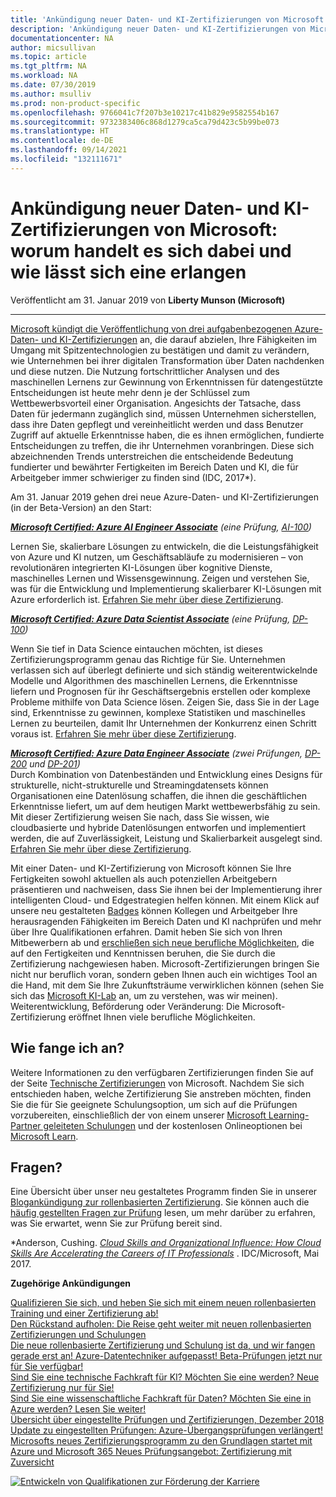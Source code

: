 ```yaml
---
title: 'Ankündigung neuer Daten- und KI-Zertifizierungen von Microsoft: worum handelt es sich dabei und wie lässt sich eine erlangen | Microsoft-Dokumentation'
description: 'Ankündigung neuer Daten- und KI-Zertifizierungen von Microsoft: worum handelt es sich dabei und wie lässt sich eine erlangen'
documentationcenter: NA
author: micsullivan
ms.topic: article
ms.tgt_pltfrm: NA
ms.workload: NA
ms.date: 07/30/2019
ms.author: msulliv
ms.prod: non-product-specific
ms.openlocfilehash: 9766041c7f207b3e10217c41b829e9582554b167
ms.sourcegitcommit: 9732383406c868d1279ca5ca79d423c5b99be073
ms.translationtype: HT
ms.contentlocale: de-DE
ms.lasthandoff: 09/14/2021
ms.locfileid: "132111671"
---
```

# <a name="announcing-new-data-and-ai-certifications-from-microsoft-what-they-are-and-how-to-earn-one"></a>Ankündigung neuer Daten- und KI-Zertifizierungen von Microsoft: worum handelt es sich dabei und wie lässt sich eine erlangen

Veröffentlicht am 31. Januar 2019 von **Liberty Munson (Microsoft)**

___

[Microsoft kündigt die Veröffentlichung von drei aufgabenbezogenen Azure-Daten- und KI-Zertifizierungen](https://www.microsoft.com/en-us/learning/community-blog-post.aspx?BlogId=8&Id=375200) an, die darauf abzielen, Ihre Fähigkeiten im Umgang mit Spitzentechnologien zu bestätigen und damit zu verändern, wie Unternehmen bei ihrer digitalen Transformation über Daten nachdenken und diese nutzen. Die Nutzung fortschrittlicher Analysen und des maschinellen Lernens zur Gewinnung von Erkenntnissen für datengestützte Entscheidungen ist heute mehr denn je der Schlüssel zum Wettbewerbsvorteil einer Organisation. Angesichts der Tatsache, dass Daten für jedermann zugänglich sind, müssen Unternehmen sicherstellen, dass ihre Daten gepflegt und vereinheitlicht werden und dass Benutzer Zugriff auf aktuelle Erkenntnisse haben, die es ihnen ermöglichen, fundierte Entscheidungen zu treffen, die ihr Unternehmen voranbringen. Diese sich abzeichnenden Trends unterstreichen die entscheidende Bedeutung fundierter und bewährter Fertigkeiten im Bereich Daten und KI, die für Arbeitgeber immer schwieriger zu finden sind (IDC, 2017*).

Am 31. Januar 2019 gehen drei neue Azure-Daten- und KI-Zertifizierungen (in der Beta-Version) an den Start:

***[Microsoft Certified: Azure AI Engineer Associate](https://www.microsoft.com/learning/azure-ai-engineer.aspx)** (eine Prüfung, [AI-100](https://www.microsoft.com/learning/exam-AI-100.aspx))*  

Lernen Sie, skalierbare Lösungen zu entwickeln, die die Leistungsfähigkeit von Azure und KI nutzen, um Geschäftsabläufe zu modernisieren – von revolutionären integrierten KI-Lösungen über kognitive Dienste, maschinelles Lernen und Wissensgewinnung. Zeigen und verstehen Sie, was für die Entwicklung und Implementierung skalierbarer KI-Lösungen mit Azure erforderlich ist. [Erfahren Sie mehr über diese Zertifizierung](https://www.microsoft.com/en-us/learning/community-blog-post.aspx?BlogId=8&Id=375192).

***[Microsoft Certified: Azure Data Scientist Associate](https://www.microsoft.com/learning/azure-data-scientist.aspx)** (eine Prüfung, [DP-100](https://www.microsoft.com/learning/exam-DP-100.aspx))*

Wenn Sie tief in Data Science eintauchen möchten, ist dieses Zertifizierungsprogramm genau das Richtige für Sie. Unternehmen verlassen sich auf überlegt definierte und sich ständig weiterentwickelnde Modelle und Algorithmen des maschinellen Lernens, die Erkenntnisse liefern und Prognosen für ihr Geschäftsergebnis erstellen oder komplexe Probleme mithilfe von Data Science lösen. Zeigen Sie, dass Sie in der Lage sind, Erkenntnisse zu gewinnen, komplexe Statistiken und maschinelles Lernen zu beurteilen, damit Ihr Unternehmen der Konkurrenz einen Schritt voraus ist. [Erfahren Sie mehr über diese Zertifizierung](https://www.microsoft.com/en-us/learning/community-blog-post.aspx?BlogId=8&Id=375193).

***[Microsoft Certified: Azure Data Engineer Associate](https://www.microsoft.com/learning/azure-data-engineer.aspx)** (zwei Prüfungen, [DP-200](https://www.microsoft.com/learning/exam-DP-200.aspx) und [DP-201](https://www.microsoft.com/learning/exam-DP-201.aspx))*  
Durch Kombination von Datenbeständen und Entwicklung eines Designs für strukturelle, nicht-strukturelle und Streamingdatensets können Organisationen eine Datenlösung schaffen, die ihnen die geschäftlichen Erkenntnisse liefert, um auf dem heutigen Markt wettbewerbsfähig zu sein. Mit dieser Zertifizierung weisen Sie nach, dass Sie wissen, wie cloudbasierte und hybride Datenlösungen entworfen und implementiert werden, die auf Zuverlässigkeit, Leistung und Skalierbarkeit ausgelegt sind. [Erfahren Sie mehr über diese Zertifizierung](https://www.microsoft.com/en-us/learning/community-blog-post.aspx?BlogId=8&Id=375193).

Mit einer Daten- und KI-Zertifizierung von Microsoft können Sie Ihre Fertigkeiten sowohl aktuellen als auch potenziellen Arbeitgebern präsentieren und nachweisen, dass Sie ihnen bei der Implementierung ihrer intelligenten Cloud- und Edgestrategien helfen können. Mit einem Klick auf unsere neu gestalteten [Badges](https://www.microsoft.com/learning/badges.aspx) können Kollegen und Arbeitgeber Ihre herausragenden Fähigkeiten im Bereich Daten und KI nachprüfen und mehr über Ihre Qualifikationen erfahren. Damit heben Sie sich von Ihren Mitbewerbern ab und [erschließen sich neue berufliche Möglichkeiten](https://www.microsoft.com/en-us/learning/community-blog-post.aspx?BlogId=8&Id=375167), die auf den Fertigkeiten und Kenntnissen beruhen, die Sie durch die Zertifizierung nachgewiesen haben. Microsoft-Zertifizierungen bringen Sie nicht nur beruflich voran, sondern geben Ihnen auch ein wichtiges Tool an die Hand, mit dem Sie Ihre Zukunftsträume verwirklichen können (sehen Sie sich das [Microsoft KI-Lab](https://www.ailab.microsoft.com/) an, um zu verstehen, was wir meinen). Weiterentwicklung, Beförderung oder Veränderung: Die Microsoft-Zertifizierung eröffnet Ihnen viele berufliche Möglichkeiten.

## <a name="how-do-i-get-started"></a>Wie fange ich an?  

Weitere Informationen zu den verfügbaren Zertifizierungen finden Sie auf der Seite [Technische Zertifizierungen](https://www.microsoft.com/learning/browse-new-certification.aspx) von Microsoft. Nachdem Sie sich entschieden haben, welche Zertifizierung Sie anstreben möchten, finden Sie die für Sie geeignete Schulungsoption, um sich auf die Prüfungen vorzubereiten, einschließlich der von einem unserer [Microsoft Learning-Partner geleiteten Schulungen](https://www.microsoft.com/learning/course-list.aspx) und der kostenlosen Onlineoptionen bei [Microsoft Learn](https://docs.microsoft.com/learn/).

## <a name="questions"></a>Fragen?

Eine Übersicht über unser neu gestaltetes Programm finden Sie in unserer [Blogankündigung zur rollenbasierten Zertifizierung](https://www.microsoft.com/en-us/learning/community-blog-post.aspx?BlogId=8&Id=375161). Sie können auch die [häufig gestellten Fragen zur Prüfung](https://www.microsoft.com/learning/certification-exam-policies.aspx) lesen, um mehr darüber zu erfahren, was Sie erwartet, wenn Sie zur Prüfung bereit sind.

*Anderson, Cushing. *[Cloud Skills and Organizational Influence: How Cloud Skills Are Accelerating the Careers of IT Professionals](https://download.microsoft.com/download/C/3/0/C3068200-2F9B-4D8D-BF5D-32E1F7ED669A/IDC_Microsoft_How_Cloud_Skills_Are_Accelerating_IT_Pro_Careers_May_2017.pdf)* . IDC/Microsoft, Mai 2017.

**Zugehörige Ankündigungen**

[Qualifizieren Sie sich, und heben Sie sich mit einem neuen rollenbasierten Training und einer Zertifizierung ab!](https://www.microsoft.com/en-us/learning/community-blog-post.aspx?BlogId=8&Id=375161)  
 [Den Rückstand aufholen: Die Reise geht weiter mit neuen rollenbasierten Zertifizierungen und Schulungen](https://www.microsoft.com/en-us/learning/community-blog-post.aspx?BlogId=8&Id=375200)   
[Die neue rollenbasierte Zertifizierung und Schulung ist da, und wir fangen gerade erst an! ](https://www.microsoft.com/en-us/learning/community-blog-post.aspx?BlogId=8&Id=375159)[Azure-Datentechniker aufgepasst! Beta-Prüfungen jetzt nur für Sie verfügbar!](https://www.microsoft.com/en-us/learning/community-blog-post.aspx?BlogId=8&Id=375194)  
[Sind Sie eine technische Fachkraft für KI? Möchten Sie eine werden? Neue Zertifizierung nur für Sie!](https://www.microsoft.com/en-us/learning/community-blog-post.aspx?BlogId=8&Id=375192)   
[Sind Sie eine wissenschaftliche Fachkraft für Daten? Möchten Sie eine in Azure werden? Lesen Sie weiter!](https://www.microsoft.com/en-us/learning/community-blog-post.aspx?BlogId=8&Id=375193)  
[Übersicht über eingestellte Prüfungen und Zertifizierungen, Dezember 2018](https://www.microsoft.com/en-us/learning/community-blog-post.aspx?BlogId=8&Id=375189)  
[Update zu eingestellten Prüfungen: Azure-Übergangsprüfungen verlängert!](https://www.microsoft.com/en-us/learning/community-blog-post.aspx?BlogId=8&Id=375172)  
[Microsofts neues Zertifizierungsprogramm zu den Grundlagen startet mit Azure und Microsoft 365 ](https://www.microsoft.com/en-us/learning/community-blog-post.aspx?BlogId=8&Id=375177)[Neues Prüfungsangebot: Zertifizierung mit Zuversicht](https://www.microsoft.com/en-us/learning/community-blog-post.aspx?BlogId=8&Id=375201)


[![Entwickeln von Qualifikationen zur Förderung der Karriere](images/microsoft-certified-banner.png)](https://www.microsoft.com/learning/azure-training-certification.aspx?WT.icid=mva_bnr_lexawareness_usen_asi_rightrail_oct2017)